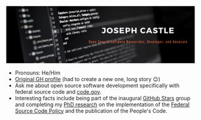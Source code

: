<img src="https://github.com/jcastle/jcastle/blob/main/ReadmeBanner.png" alt="banner that says Joseph Castle - open source software researcher, developer, and advocate">

- Pronouns: He/Him
- [Original GH profile](https://github.com/jcastle-zz) (had to create a new one, long story 😉)
- Ask me about open source software development specifically with federal source code and [code.gov](https://code.gov/).
- Interesting facts include being part of the inaugural [GitHub Stars](https://stars.github.com/) group and completing my [PhD research](https://github.com/jcastle-zz/dissertation_publishingOSS) on the implementation of the [Federal Source Code Policy](https://obamawhitehouse.archives.gov/blog/2016/08/08/peoples-code) and the publication of the People's Code.
